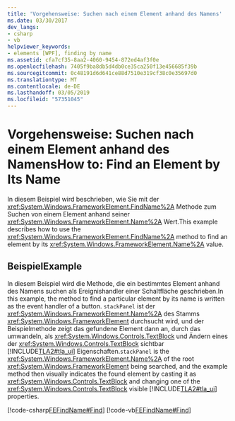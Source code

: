```yaml
---
title: 'Vorgehensweise: Suchen nach einem Element anhand des Namens'
ms.date: 03/30/2017
dev_langs:
- csharp
- vb
helpviewer_keywords:
- elements [WPF], finding by name
ms.assetid: cfa7cf35-8aa2-4060-9454-872ed4af3f0e
ms.openlocfilehash: 7405f9ba8db5d4db0ce35ca250f13e456685f39b
ms.sourcegitcommit: 0c48191d6d641ce88d7510e319cf38c0e35697d0
ms.translationtype: MT
ms.contentlocale: de-DE
ms.lasthandoff: 03/05/2019
ms.locfileid: "57351045"
---
```

# <a name="how-to-find-an-element-by-its-name"></a><span data-ttu-id="398bf-102">Vorgehensweise: Suchen nach einem Element anhand des Namens</span><span class="sxs-lookup"><span data-stu-id="398bf-102">How to: Find an Element by Its Name</span></span>
<span data-ttu-id="398bf-103">In diesem Beispiel wird beschrieben, wie Sie mit der <xref:System.Windows.FrameworkElement.FindName%2A> Methode zum Suchen von einem Element anhand seiner <xref:System.Windows.FrameworkElement.Name%2A> Wert.</span><span class="sxs-lookup"><span data-stu-id="398bf-103">This example describes how to use the <xref:System.Windows.FrameworkElement.FindName%2A> method to find an element by its <xref:System.Windows.FrameworkElement.Name%2A> value.</span></span>  
  
## <a name="example"></a><span data-ttu-id="398bf-104">Beispiel</span><span class="sxs-lookup"><span data-stu-id="398bf-104">Example</span></span>  
 <span data-ttu-id="398bf-105">In diesem Beispiel wird die Methode, die ein bestimmtes Element anhand des Namens suchen als Ereignishandler einer Schaltfläche geschrieben.</span><span class="sxs-lookup"><span data-stu-id="398bf-105">In this example, the method to find a particular element by its name is written as the event handler of a button.</span></span> <span data-ttu-id="398bf-106">`stackPanel` ist der <xref:System.Windows.FrameworkElement.Name%2A> des Stamms <xref:System.Windows.FrameworkElement> durchsucht wird, und der Beispielmethode zeigt das gefundene Element dann an, durch das umwandeln, als <xref:System.Windows.Controls.TextBlock> und Ändern eines der <xref:System.Windows.Controls.TextBlock> sichtbar [!INCLUDE[TLA2#tla_ui](../../../../includes/tla2sharptla-ui-md.md)] Eigenschaften.</span><span class="sxs-lookup"><span data-stu-id="398bf-106">`stackPanel` is the <xref:System.Windows.FrameworkElement.Name%2A> of the root <xref:System.Windows.FrameworkElement> being searched, and the example method then visually indicates the found element by casting it as <xref:System.Windows.Controls.TextBlock> and changing one of the <xref:System.Windows.Controls.TextBlock> visible [!INCLUDE[TLA2#tla_ui](../../../../includes/tla2sharptla-ui-md.md)] properties.</span></span>  
  
 [!code-csharp[FEFindName#Find](~/samples/snippets/csharp/VS_Snippets_Wpf/FEFindName/CSharp/default.xaml.cs#find)]
 [!code-vb[FEFindName#Find](~/samples/snippets/visualbasic/VS_Snippets_Wpf/FEFindName/VisualBasic/default.xaml.vb#find)]
